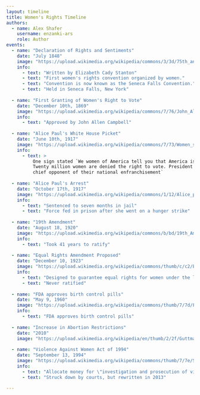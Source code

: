 ```yaml
---
layout: timeline
title: Women's Rights Timeline
authors:
  - name: Alex Shafer 
    username: enzanki-ars 
    role: Author
events:
  - name: "Declaration of Rights and Sentiments"
    date: "July 1848"
    image: "https://upload.wikimedia.org/wikipedia/commons/3/3d/75th_anniversary_of_the_1848_Seneca_Falls_Convention_159037v.jpg"
    info:
      - text: "Written by Elizabeth Cady Stanton"
      - text: "First women's rights convention organized by women."
      - text: "Convention is now known as the Seneca Falls Convention."
      - text: "Held in Seneca Falls, New York"
      
  - name: "First Granting of Women's Right to Vote"
    date: "December 10th, 1869"
    image: "https://upload.wikimedia.org/wikipedia/commons/7/76/John_Allen_Campbell.jpg"
    info:
      - text: "Approved by John Allen Campbell"
      
  - name: "Alice Paul's White House Picket"
    date: "June 10th, 1917"
    image: "https://upload.wikimedia.org/wikipedia/commons/7/73/Women_suffragists_picketing_in_front_of_the_White_house.jpg"
    info:
      - text: > 
          One sign stated `We women of America tell you that America is not a democracy. 
          Twenty million women are denied the right to vote. President Wilson is the 
          chief opponent of their national enfranchisement`
          
  - name: "Alice Paul's Arrest"
    date: "October 17th, 1917"
    image: "https://upload.wikimedia.org/wikipedia/commons/1/12/Alice_paul.jpg"
    info: 
      - text: "Sentenced to seven months in jail"
      - text: "Force fed in prison after she went on a hunger strike"
      
  - name: "19th Amendment"
    date: "August 18, 1920"
    image: "https://upload.wikimedia.org/wikipedia/commons/b/bd/19th_Amendment_Pg1of1_AC.jpg"
    info:
      - text: "Took 41 years to ratify"
      
  - name: "Equal Rights Amendment Proposed"
    date: "December 10, 1923"
    image: "https://upload.wikimedia.org/wikipedia/commons/thumb/c/c2/Equal_Rights_Amendment_Map.svg/2000px-Equal_Rights_Amendment_Map.svg.png"
    info:
      - text: "Designed to guarantee equal rights for women under the law"
      - text: "Never ratified"
  
  - name: "FDA approves birth control pills"
    date: "May 9, 1960"
    image: "https://upload.wikimedia.org/wikipedia/commons/thumb/7/7d/Food_and_Drug_Administration_logo.svg/500px-Food_and_Drug_Administration_logo.svg.png"
    info:
      - text: "FDA approves birth control pills"
  
  - name: "Increase in Abortion Restrictions"
    date: "2010"
    image: "https://upload.wikimedia.org/wikipedia/en/thumb/2/2f/Guttmacher_Abortion_Restrictions.SVG/640px-Guttmacher_Abortion_Restrictions.SVG.png"
  
  - name: "Violence Against Women Act of 1994"
    date: "September 13, 1994"
    image: "https://upload.wikimedia.org/wikipedia/commons/thumb/7/7e/S_47_-_Violence_Against_Women_Reauthorization_Act_of_2013_-_Senate_Vote.svg/640px-S_47_-_Violence_Against_Women_Reauthorization_Act_of_2013_-_Senate_Vote.svg.png"
    info:
      - text: "Allocate money for \"investigation and prosecution of violent crimes against women\""
      - text: "Struck down by courts, but rewritten in 2013"
  
---
```


